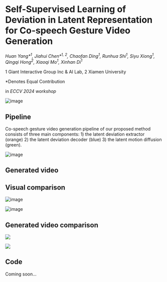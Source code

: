 # Self-Supervised Learning of Deviation in Latent Representation for Co-speech Gesture Video Generation

_Huan Yang*<sup>1</sup>, Jiahui Chen*<sup>1, 2</sup>, Chaofan Ding<sup>1</sup>, Runhua Shi<sup>1</sup>, Siyu Xiong<sup>1</sup>, Qingqi Hong<sup>2</sup>, Xiaoqi Mo<sup>1</sup>, Xinhan Di<sup>1</sup>_

1 Giant Interactive Group Inc & AI Lab, 2 Xiamen University

*Denotes Equal Contribution

in _ECCV 2024 workshop_

![image](https://github.com/user-attachments/assets/c49ae05a-b3f2-4ef8-8524-b43410e7fc69)

## Pipeline

 Co-speech gesture video generation pipeline of our proposed method consists of three main components: 1) the latent deviation extractor (orange) 2) the latent deviation decoder (blue) 3) the latent motion diffusion (green).

![image](https://github.com/user-attachments/assets/5723b685-2fb8-4ecf-ab7c-309f83bb07b7)

## Generated video



## Visual comparison

![image](https://github.com/user-attachments/assets/9a7cfca4-d46b-4fc4-9df2-fd9d9e2aceed)

![image](https://github.com/user-attachments/assets/db1292fc-55db-4be7-ae59-74d8cdd86dfd)

## Generated video comparison

[![](https://i.ytimg.com/vi/HPRfwyL4vMc/maxresdefault.jpg)](https://youtu.be/HPRfwyL4vMc "")

[![](https://i.ytimg.com/vi/U8i7QRGOQGo/maxresdefault.jpg)](https://youtu.be/U8i7QRGOQGo "")

## Code
Coming soon...




